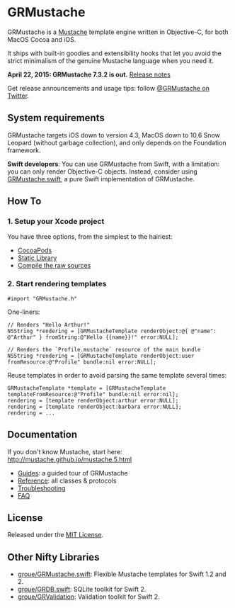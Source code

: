 GRMustache
==========

GRMustache is a [Mustache](http://mustache.github.io) template engine written in Objective-C, for both MacOS Cocoa and iOS.

It ships with built-in goodies and extensibility hooks that let you avoid the strict minimalism of the genuine Mustache language when you need it.

**April 22, 2015: GRMustache 7.3.2 is out.** [Release notes](CHANGELOG.md)


Get release announcements and usage tips: follow [@GRMustache on Twitter](http://twitter.com/GRMustache).


System requirements
-------------------

GRMustache targets iOS down to version 4.3, MacOS down to 10.6 Snow Leopard (without garbage collection), and only depends on the Foundation framework.

**Swift developers**: You can use GRMustache from Swift, with a limitation: you can only render Objective-C objects. Instead, consider using [GRMustache.swift](https://github.com/groue/GRMustache.swift), a pure Swift implementation of GRMustache.


How To
------

### 1. Setup your Xcode project

You have three options, from the simplest to the hairiest:

- [CocoaPods](Guides/installation.md#option-1-cocoapods)
- [Static Library](Guides/installation.md#option-2-static-library)
- [Compile the raw sources](Guides/installation.md#option-3-compiling-the-raw-sources)


### 2. Start rendering templates

```objc
#import "GRMustache.h"
```

One-liners:

```objc
// Renders "Hello Arthur!"
NSString *rendering = [GRMustacheTemplate renderObject:@{ @"name": @"Arthur" } fromString:@"Hello {{name}}!" error:NULL];
```

```objc
// Renders the `Profile.mustache` resource of the main bundle
NSString *rendering = [GRMustacheTemplate renderObject:user fromResource:@"Profile" bundle:nil error:NULL];
```

Reuse templates in order to avoid parsing the same template several times:

```objc
GRMustacheTemplate *template = [GRMustacheTemplate templateFromResource:@"Profile" bundle:nil error:nil];
rendering = [template renderObject:arthur error:NULL];
rendering = [template renderObject:barbara error:NULL];
rendering = ...
```


Documentation
-------------

If you don't know Mustache, start here: http://mustache.github.io/mustache.5.html

- [Guides](Guides/README.md): a guided tour of GRMustache
- [Reference](http://groue.github.io/GRMustache/Reference/): all classes & protocols
- [Troubleshooting](Guides/troubleshooting.md)
- [FAQ](Guides/faq.md)


License
-------

Released under the [MIT License](LICENSE).


Other Nifty Libraries
---------------------

- [groue/GRMustache.swift](http://github.com/groue/GRMustache.swift): Flexible Mustache templates for Swift 1.2 and 2.
- [groue/GRDB.swift](http://github.com/groue/GRDB.swift): SQLite toolkit for Swift 2.
- [groue/GRValidation](http://github.com/groue/GRDB.swift): Validation toolkit for Swift 2.
